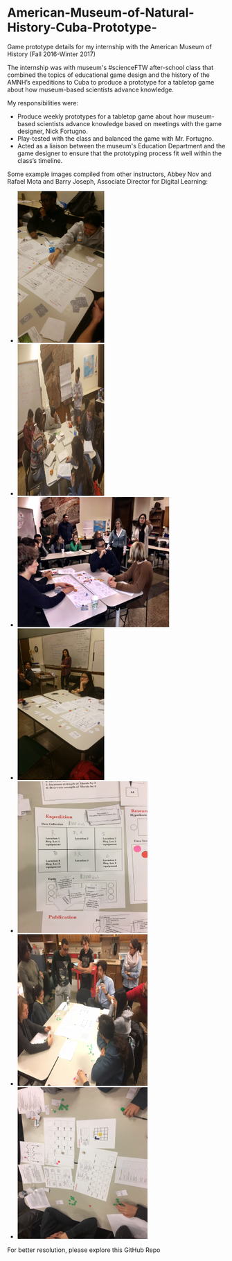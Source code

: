 # American-Museum-of-Natural-History-Cuba-Prototype-
Game prototype details for my internship with the American Museum of History (Fall 2016-Winter 2017)

The internship was with museum's #scienceFTW after-school class that combined the topics of educational game design and the history of the AMNH’s expeditions to Cuba to produce a prototype for a tabletop game about how museum-based scientists advance knowledge.

My responsibilities were: 
* Produce weekly prototypes for a tabletop game about how museum-based scientists advance knowledge based on meetings with the game designer, Nick Fortugno.
* Play-tested with the class and balanced the game with Mr. Fortugno.
* Acted as a liaison between the museum's Education Department and the game designer to ensure that the prototyping process fit well within the class’s timeline.

Some example images compiled from other instructors, Abbey Nov and Rafael Mota and Barry Joseph, Associate Director for Digital Learning:
* <img src="/156310708.jpg" height="350px" width="200px"></img>
* <img src="/20161214_182209.jpg" height="350px" width="200px"></img>
* <img src="/31636293321_7f428028c1_o.jpg" height="300px" width="350px"></img>
* <img src="/S1374928681.jpg" height="350px" width="200px"></img>
* <img src="/img1.JPG" height="350px" width="300px"></img>
* <img src="/img2.JPG" height="350px" width="300px"></img>
* <img src="/img3.JPG" height="350px" width="300px"></img>

For better resolution, please explore this GitHub Repo

